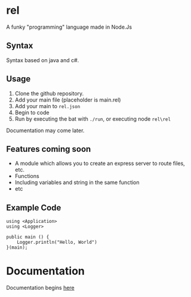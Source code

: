 # rel

A funky "programming" language made in Node.Js

## Syntax

Syntax based on java and c#.

## Usage

1. Clone the github repository.
2. Add your main file (placeholder is main.rel)
3. Add your main to `rel.json`
4. Begin to code
5. Run by executing the bat with `./run`, or executing node `rel\rel`

Documentation may come later.

## Features coming soon

- A module which allows you to create an express server to route files, etc.
- Functions
- Including variables and string in the same function
- etc


## Example Code

```
using <Application>
using <Logger>

public main () {
    Logger.println("Hello, World")
}(main);
```

# Documentation
Documentation begins [here](https://github.com/ghwosty/rel/blob/main/documentation/start.md)
